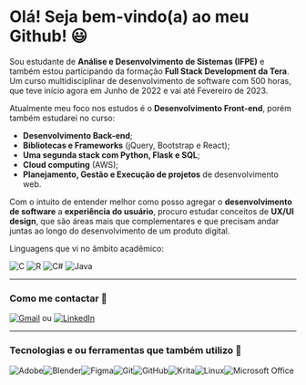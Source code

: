 # Olá! Seja bem-vindo(a) ao meu Github! 😃 

Sou estudante de **Análise e Desenvolvimento de Sistemas (IFPE)** e também estou participando da formação **Full Stack Development da Tera**. Um curso multidisciplinar de desenvolvimento de software com 500 horas, que teve início agora em Junho de 2022 e vai até Fevereiro de 2023.

Atualmente meu foco nos estudos é o **Desenvolvimento Front-end**, porém também estudarei no curso: 

- **Desenvolvimento Back-end**;
- **Bibliotecas e Frameworks** (jQuery, Bootstrap e React);
- **Uma segunda stack com Python, Flask e SQL**;
- **Cloud computing** (AWS);
- **Planejamento, Gestão e Execução de projetos** de desenvolvimento web.

Com o intuito de entender melhor como posso agregar o **desenvolvimento de software** a **experiência do usuário**, procuro estudar conceitos de **UX/UI design**, que são áreas mais que complementares e que precisam andar juntas ao longo do desenvolvimento de um produto digital.

Linguagens que vi no âmbito acadêmico:

![C](https://img.shields.io/badge/c-%2300599C.svg?style=for-the-badge&logo=c&logoColor=white)
![R](https://img.shields.io/badge/r-%23276DC3.svg?style=for-the-badge&logo=r&logoColor=white)
![C#](https://img.shields.io/badge/c%23-%23239120.svg?style=for-the-badge&logo=c-sharp&logoColor=white)
![Java](https://img.shields.io/badge/java-%23ED8B00.svg?style=for-the-badge&logo=java&logoColor=white)

----
### Como me contactar 📧  
[![Gmail](https://img.shields.io/badge/Gmail-D14836?style=for-the-badge&logo=gmail&logoColor=white&link=mailto:luizreis.3d@gmail.com)](mailto:luizreis.3d@gmail.com)  ou  [![LinkedIn](https://img.shields.io/badge/linkedin-%230077B5.svg?style=for-the-badge&logo=linkedin&logoColor=white&link=https://https://www.linkedin.com/in/luizreis3d/)](https://www.linkedin.com/in/luizreis3d/)

----
### Tecnologias e ou ferramentas que também utilizo 💾
![Adobe](https://img.shields.io/badge/adobe-%23FF0000.svg?style=for-the-badge&logo=adobe&logoColor=white)![Blender](https://img.shields.io/badge/blender-%23F5792A.svg?style=for-the-badge&logo=blender&logoColor=white)![Figma](https://img.shields.io/badge/figma-%23F24E1E.svg?style=for-the-badge&logo=figma&logoColor=white)![Git](https://img.shields.io/badge/git-%23F05033.svg?style=for-the-badge&logo=git&logoColor=white)![GitHub](https://img.shields.io/badge/github-%23121011.svg?style=for-the-badge&logo=github&logoColor=white)![Krita](https://img.shields.io/badge/Krita-203759?style=for-the-badge&logo=krita&logoColor=EEF37B)![Linux](https://img.shields.io/badge/Linux-FCC624?style=for-the-badge&logo=linux&logoColor=black)![Microsoft Office](https://img.shields.io/badge/Microsoft_Office-D83B01?style=for-the-badge&logo=microsoft-office&logoColor=white)
